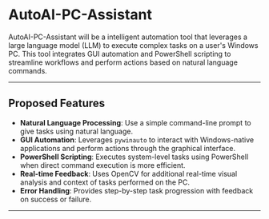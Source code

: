 # AutoAI-PC-Assistant

AutoAI-PC-Assistant will be a intelligent automation tool that leverages a large language model (LLM) to execute complex tasks on a user's Windows PC. This tool integrates GUI automation and PowerShell scripting to streamline workflows and perform actions based on natural language commands.

---

## Proposed Features

- **Natural Language Processing**: Use a simple command-line prompt to give tasks using natural language.
- **GUI Automation**: Leverages `pywinauto` to interact with Windows-native applications and perform actions through the graphical interface.
- **PowerShell Scripting**: Executes system-level tasks using PowerShell when direct command execution is more efficient.
- **Real-time Feedback**: Uses OpenCV for additional real-time visual analysis and context of tasks performed on the PC.
- **Error Handling**: Provides step-by-step task progression with feedback on success or failure.

---
